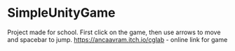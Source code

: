# SimpleUnityGame
Project made for school. First click on the game, then use arrows to move and spacebar to jump.
https://ancaavram.itch.io/cglab - online link for game
